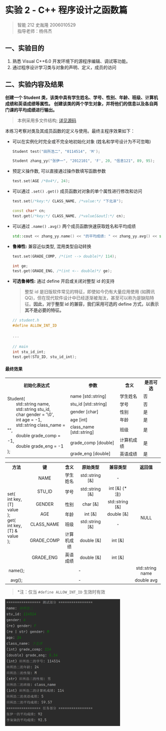 # 实验 2 - C++ 程序设计之函数篇

> 智能 212 史胤隆 2006010529  
> 指导老师：杨伟杰



## 一、实验目的

1. 熟悉 Visual C++6.0 开发环境下的源程序编辑、调试等功能。
1. 通过程序设计学习类与对象的声明、定义，成员的访问



## 二、实验内容及结果

**创建一个 Student 类，该类中具有学生姓名、学号、性别、年龄、班级、计算机成绩和英语成绩等属性。**
**创建该类的两个学生对象，并将他们的信息以及各自两门课的平均成绩进行输出。**

> 本例采用多文件结构; [详见源码](https://github.com/Vincy1230/OOP-class/blob/main/exp03/)

本练习考察对类及其成员函数的定义与使用。最终主程序效果如下：

- 可以在实例化时完全或不完全地初始化对象 (姓名和学号设计为不可忽略)

  ```cpp
  Student test("田所浩二", "0114514", 'M');
  ```

  ```cpp
  Student zhang_yy("张伊一", "2012101", 'F', 20, "信息121", 89, 95);
  ```

  

- 预定义操作数, 可以直接通过操作数填写函数参数

  ```cpp
  test.set(AGE /*0x4*/, 24);
  ```

  

- 可以通过 `.set()` `.get()` 成员函数对对象的单个属性进行修改和访问

  ```cpp
  test.set(/*key:*/ CLASS_NAME, /*value:*/ "下北泽");
  ```

  ```cpp
  const char* cn;
  test.get(/*key:*/ CLASS_NAME, /*value[&out]:*/ cn);
  ```

  

- 可以通过 `.name()` `.avg()` 两个成员函数快速获取姓名和平均成绩

  ```cpp
  std::cout << zhang_yy.name() << "的平均成绩: " << zhang_yy.avg() << std::endl;
  ```

  <div STYLE="page-break-after: always;"></div>

- **鲁棒性:** 兼容近似类型, 混用类型自动转换

  ```cpp
  test.set(GRADE_COMP, /*(int --> double)*/ 114);
  ```

  ```cpp
  int ge;
  test.get(GRADE_ENG, /*(int <-- double)*/ ge);
  ```

  

-   **可选鲁棒性:** 通过 define 开启或关闭对整型 id 的支持

    > 整型 id 是旧版软件常见的特征，即使如今仍有大量应用使用 (如腾讯 QQ)，但在现代软件设计中已经逐渐被淘汰，甚至可以称为是缺陷特征。**因此，对于整型 id 的兼容，我们采用可选的 define 方式，以表示其不是必要的特征。**

    ```cpp
    // student.h
    #define ALLOW_INT_ID
    
    ...
    
    // main
    int stu_id_int;
    test.get(STU_ID, stu_id_int);
    ```





#### 最终效果

<table>
<tr>
<th>初始化表达式</th>
<th>参数</th>
<th>含义</th>
<th>是否可选</th>
</tr>
<tr>
<td rowspan="7"> Student(<br/>&emsp;&emsp;std::string name,<br/>&emsp;&emsp;std::string stu_id,<br/>&emsp;&emsp;char gender = '\0',<br/>&emsp;&emsp;int age = -1,<br/>&emsp;&emsp;std::string class_name = "",<br/>&emsp;&emsp;double grade_comp = -1,<br/>&emsp;&emsp;double grade_eng = -1<br/>);</td>
<td> name [std::string] </td>
<td> 学生姓名 </td>
<td> 否 </td>
</tr>
<tr>
<td> stu_id [std::string] </td>
<td> 学号 </td>
<td> 否 </td>
</tr>
<tr>
<td> gender [char] </td>
<td> 性别 </td>
<td> 是 </td>
</tr>
<tr>
<td> age [int] </td>
<td> 年龄 </td>
<td> 是 </td>
</tr>
<tr>
<td> class_name [std::string] </td>
<td> 班级 </td>
<td> 是 </td>
</tr>
<tr>
<td> grade_comp [double] </td>
<td> 计算机成绩 </td>
<td> 是 </td>
</tr>
<tr>
<td> grade_eng [double] </td>
<td> 英语成绩 </td>
<td> 是 </td>
</tr>
</table>
<div STYLE="page-break-after: always;"></div>


<table style="text-align:center">
<tr>
<th> 方法 </th>
<th> 键 </th>
<th> 含义 </th>
<th> 原始类型 </th>
<th> 兼容类型 </th>
<th> 返回值 </th>
</tr>
<tr>
<td rowspan="7" style="text-align:left"> set(<br/>int key,<br/>[T] value<br/>);<br/>get(<br/>int key,<br/>[T] & value<br/>); </td>
<td> NAME </td>
<td> 学生姓名 </td>
<td> std::string [&] </td>
<td> - </td>
<td rowspan="7"> NULL </td>
</tr>
<tr>
<td> STU_ID </td>
<td> 学号 </td>
<td> std::string [&] </td>
<td> int [&] (*注) </td>
</tr>
<tr>
<td> GENDER </td>
<td> 性别 </td>
<td> char [&] </td>
<td> std::string [&] </td>
</tr>
<tr>
<td> AGE </td>
<td> 年龄 </td>
<td> int [&] </td>
<td> double [&] </td>
</tr>
<tr>
<td> CLASS_NAME </td>
<td> 班级 </td>
<td> std::string [&] </td>
<td> - </td>
</tr>
<tr>
<td> GRADE_COMP </td>
<td> 计算机成绩 </td>
<td> double [&] </td>
<td> int [&] </td>
</tr>
<tr>
<td> GRADE_ENG </td>
<td> 英语成绩 </td>
<td> double [&] </td>
<td> int [&] </td>
</tr>
<tr>
<td> name(); </td>
<td colspan="4"> - </td>
<td> std::string name </td>
</tr>
<tr>
<td> avg(); </td>
<td colspan="4"> - </td>
<td> double avg </td>
</table>

> *注：仅当 `#define ALLOW_INT_ID` 生效时有效



<img src="./img/00.png" alt="00" style="zoom: 40%;" />  
